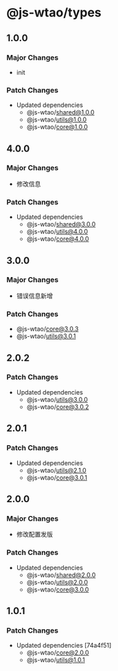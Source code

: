 # @js-wtao/types

## 1.0.0

### Major Changes

- init

### Patch Changes

- Updated dependencies
  - @js-wtao/shared@1.0.0
  - @js-wtao/utils@1.0.0
  - @js-wtao/core@1.0.0

## 4.0.0

### Major Changes

- 修改信息

### Patch Changes

- Updated dependencies
  - @js-wtao/shared@3.0.0
  - @js-wtao/utils@4.0.0
  - @js-wtao/core@4.0.0

## 3.0.0

### Major Changes

- 错误信息新增

### Patch Changes

- @js-wtao/core@3.0.3
- @js-wtao/utils@3.0.1

## 2.0.2

### Patch Changes

- Updated dependencies
  - @js-wtao/utils@3.0.0
  - @js-wtao/core@3.0.2

## 2.0.1

### Patch Changes

- Updated dependencies
  - @js-wtao/utils@2.1.0
  - @js-wtao/core@3.0.1

## 2.0.0

### Major Changes

- 修改配置发版

### Patch Changes

- Updated dependencies
  - @js-wtao/shared@2.0.0
  - @js-wtao/utils@2.0.0
  - @js-wtao/core@3.0.0

## 1.0.1

### Patch Changes

- Updated dependencies [74a4f51]
  - @js-wtao/core@2.0.0
  - @js-wtao/utils@1.0.1
